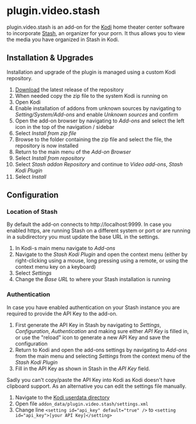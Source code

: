 # plugin.video.stash

plugin.video.stash is an add-on for the [Kodi](https://kodi.tv) home theater
center software to incorporate [Stash](https://stashapp.cc), an organizer for
your porn. It thus allows you to view the media you have organized in Stash in
Kodi.

## Installation & Upgrades
Installation and upgrade of the plugin is managed using a custom Kodi
repository.

1. [Download](https://github.com/gitgiggety/repository.stash/releases) the
   latest release of the repository
2. When needed copy the zip file to the system Kodi is running on
3. Open Kodi
4. Enable installation of addons from unknown sources by navigating to
   *Setting/System/Add-ons* and enable *Unknown sources* and confirm
5. Open the add-on browser by navigating to *Add-ons* and select the left icon
   in the top of the navigation / sidebar
6. Select *Install from zip file*
7. Browse to the folder containing the zip file and select the file, the
   repository is now installed
8. Return to the main menu of the *Add-on Browser*
9. Select *Install from repository*
10. Select *Stash addon Repository* and continue to *Video add-ons*, *Stash Kodi
   Plugin*
11. Select *Install*

## Configuration
### Location of Stash
By default the add-on connects to http://localhost:9999. In case you enabled
https, are running Stash on a different system or port or are running in a
subdirectory you must update the base URL in the settings.

1. In Kodi-s main menu navigate to *Add-ons*
2. Navigate to the *Stash Kodi Plugin* and open the context menu (either by
   right-clicking using a mouse, long pressing using a remote, or using the
   context menu key on a keyboard)
3. Select *Settings*
4. Change the *Base URL* to where your Stash installation is running

### Authentication
In case you have enabled authentication on your Stash instance you are required
to provide the API Key to the add-on.

1. First generate the API Key in Stash by navigating to *Settings*,
   *Configuration*, *Authentication* and making sure either *API Key* is filled
   in, or use the "reload" icon to generate a new API Key and save the
   configuration
2. Return to Kodi and open the add-ons settings by navigating to *Add-ons* from
   the main menu and selecting *Settings* from the context menu of the *Stash
   Kodi Plugin*
3. Fill in the API Key as shown in Stash in the *API Key* field.

Sadly you can't copy/paste the API Key into Kodi as Kodi doesn't have clipboard
support. As an alternative you can edit the settings file manually.

1. Navigate to the [Kodi userdata directory](https://kodi.wiki/view/Userdata)
2. Open file `addon_data/plugin.video.stash/settings.xml`
3. Change line `<setting id="api_key" default="true" />` to `<setting
   id="api_key">[your API Key]</setting>`
